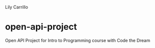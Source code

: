 Lily Carrillo
# open-api-project
Open API Project for Intro to Programming course with Code the Dream
